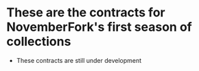 # These are the contracts for NovemberFork's first season of collections
- These contracts are still under development
